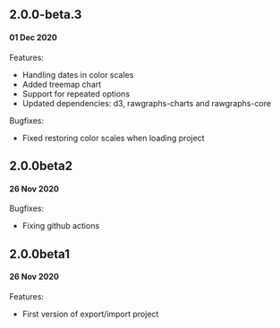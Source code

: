## 2.0.0-beta.3
#### 01 Dec 2020


Features:
- Handling dates in color scales
- Added treemap chart
- Support for repeated options
- Updated dependencies: d3, rawgraphs-charts and rawgraphs-core

Bugfixes:
- Fixed restoring color scales when loading project


## 2.0.0beta2
#### 26 Nov 2020

Bugfixes:
- Fixing github actions


## 2.0.0beta1
#### 26 Nov 2020

Features:
- First version of export/import project
